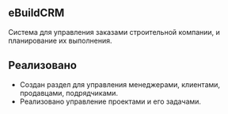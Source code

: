 ## eBuildCRM 

Система для управления заказами строительной компании, и планирование их выполнения.

## Реализовано
* Создан раздел для управления менеджерами, клиентами, продавцами, подрядчиками.
* Реализовано управление проектами и его задачами.
